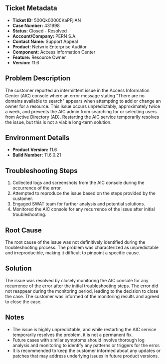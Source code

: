 ## Ticket Metadata
- **Ticket ID:** 500Qk00000KaPFjIAN
- **Case Number:** 431998
- **Status:** Closed - Resolved
- **Account/Company:** PERN S.A.
- **Contact Name:** Support Appeal
- **Product:** Netwrix Enterprise Auditor
- **Component:** Access Information Center
- **Feature:** Resource Owner
- **Version:** 11.6

## Problem Description
The customer reported an intermittent issue in the Access Information Center (AIC) console where an error message stating "There are no domains available to search" appears when attempting to add or change an owner for a resource. This issue occurs unpredictably, approximately twice a week, and prevents the AIC admin from searching for or selecting users from Active Directory (AD). Restarting the AIC service temporarily resolves the issue, but this is not a viable long-term solution.

## Environment Details
- **Product Version:** 11.6
- **Build Number:** 11.6.0.21

## Troubleshooting Steps
1. Collected logs and screenshots from the AIC console during the occurrence of the error.
2. Attempted to reproduce the issue based on the steps provided by the customer.
3. Engaged SWAT team for further analysis and potential solutions.
4. Monitored the AIC console for any recurrence of the issue after initial troubleshooting.

## Root Cause
The root cause of the issue was not definitively identified during the troubleshooting process. The problem was characterized as unpredictable and irreproducible, making it difficult to pinpoint a specific cause.

## Solution
The issue was resolved by closely monitoring the AIC console for any recurrence of the error after the initial troubleshooting steps. The error did not reappear during the monitoring period, leading to the decision to close the case. The customer was informed of the monitoring results and agreed to close the case.

## Notes
- The issue is highly unpredictable, and while restarting the AIC service temporarily resolves the problem, it is not a permanent fix.
- Future cases with similar symptoms should involve thorough log analysis and monitoring to identify any patterns or triggers for the error.
- It is recommended to keep the customer informed about any updates or patches that may address underlying issues in future product versions.